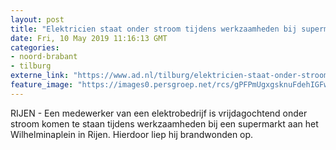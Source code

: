 ```yaml
---
layout: post
title: "Elektricien staat onder stroom tijdens werkzaamheden bij supermarkt in Rijen"
date: Fri, 10 May 2019 11:16:13 GMT
categories: 
- noord-brabant 
- tilburg 
externe_link: "https://www.ad.nl/tilburg/elektricien-staat-onder-stroom-tijdens-werkzaamheden-bij-supermarkt-in-rijen~ac7e400d/"
feature_image: "https://images0.persgroep.net/rcs/gPFPmUgxgsknuFdehIGFw-KaNys/diocontent/147838937/_fitwidth/400/?appId=21791a8992982cd8da851550a453bd7f&quality=0.7"
---
```


RIJEN - Een medewerker van een elektrobedrijf is vrijdagochtend onder stroom komen te staan tijdens werkzaamheden bij een supermarkt aan het Wilhelminaplein in Rijen. Hierdoor liep hij brandwonden op.

